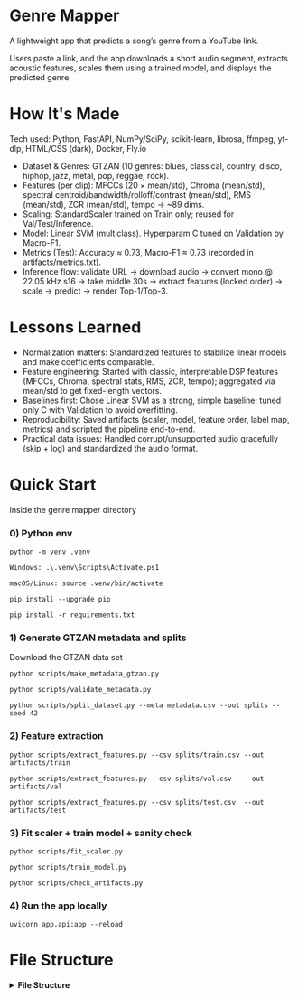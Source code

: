 # Genre Mapper
A lightweight app that predicts a song’s genre from a YouTube link.

Users paste a link, and the app downloads a short audio segment, extracts acoustic features, scales them using a trained model, and displays the predicted genre.

# How It's Made 
Tech used: Python, FastAPI, NumPy/SciPy, scikit-learn, librosa, ffmpeg, yt-dlp, HTML/CSS (dark), Docker, Fly.io

  - Dataset & Genres: GTZAN (10 genres: blues, classical, country, disco, hiphop, jazz, metal, pop, reggae, rock).
  - Features (per clip): MFCCs (20 × mean/std), Chroma (mean/std), spectral centroid/bandwidth/rolloff/contrast (mean/std), RMS (mean/std), ZCR (mean/std), tempo → ~89 dims.
  - Scaling: StandardScaler trained on Train only; reused for Val/Test/Inference.
  - Model: Linear SVM (multiclass). Hyperparam C tuned on Validation by Macro-F1.
  - Metrics (Test): Accuracy ≈ 0.73, Macro-F1 ≈ 0.73 (recorded in artifacts/metrics.txt).
  - Inference flow: validate URL → download audio → convert mono @ 22.05 kHz s16 → take middle 30s → extract features (locked order) → scale → predict → render Top-1/Top-3.

# Lessons Learned 

  - Normalization matters: Standardized features to stabilize linear models and make coefficients comparable.
  - Feature engineering: Started with classic, interpretable DSP features (MFCCs, Chroma, spectral stats, RMS, ZCR, tempo); aggregated via mean/std to get fixed-length vectors.
  - Baselines first: Chose Linear SVM as a strong, simple baseline; tuned only C with Validation to avoid overfitting.
  - Reproducibility: Saved artifacts (scaler, model, feature order, label map, metrics) and scripted the pipeline end-to-end.
  - Practical data issues: Handled corrupt/unsupported audio gracefully (skip + log) and standardized the audio format.

# Quick Start 

Inside the genre mapper directory 
  ### 0) Python env
    python -m venv .venv 
  
    Windows: .\.venv\Scripts\Activate.ps1 
  
    macOS/Linux: source .venv/bin/activate 
  
    pip install --upgrade pip
  
    pip install -r requirements.txt

  ### 1) Generate GTZAN metadata and splits
  Download the GTZAN data set
  
    python scripts/make_metadata_gtzan.py
  
    python scripts/validate_metadata.py
  
    python scripts/split_dataset.py --meta metadata.csv --out splits --seed 42

  ### 2) Feature extraction
  
    python scripts/extract_features.py --csv splits/train.csv --out artifacts/train
    
    python scripts/extract_features.py --csv splits/val.csv   --out artifacts/val
    
    python scripts/extract_features.py --csv splits/test.csv  --out artifacts/test

  ### 3) Fit scaler + train model + sanity check
  
    python scripts/fit_scaler.py
  
    python scripts/train_model.py
  
    python scripts/check_artifacts.py

  ### 4) Run the app locally
  
    uvicorn app.api:app --reload

# File Structure 

<details>
  <summary><b>File Structure</b></summary>

```text
genre-mapper/
├─ app/
│  ├─ api.py               
│  └─ infer_core.py        
├─ artifacts/
│  ├─ model.pkl           
│  ├─ scaler.pkl           
│  ├─ feature_order.json   
│  ├─ label_map.json       
│  └─ metrics.txt         
├─ data/
│  └─ gtzan/               # GTZAN 30s clips (not in repo)
├─ scripts/
│  ├─ make_metadata_gtzan.py
│  ├─ validate_metadata.py
│  ├─ split_dataset.py
│  ├─ extract_features.py
│  ├─ fit_scaler.py
│  ├─ train_model.py
│  ├─ check_artifacts.py
│  └─ youtube_fetch_clip.py # add 30s clips by genre to expand dataset
├─ splits/
│  ├─ train.csv
│  ├─ val.csv
│  └─ test.csv
├─ requirements.txt
└─ metadata.csv
